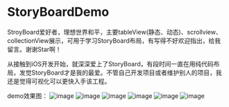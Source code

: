 # StoryBoardDemo
StroyBoard爱好者，理想世界和平，主要tableView(静态、动态)、scrollview、collectionView展示，可用于学习StoryBoard布局，有写得不好欢迎指出，给我留言。谢谢Star啊！

从接触到iOS开发开始，就深深爱上了StoryBoard，有段时间一直在用纯代码布局，发觉StoryBoard才是我的最爱。不管自己开发项目或者维护别人的项目，我还是觉得可视化可以更快入手该工程。

demo效果图：
![image](https://github.com/Yangshaoyi/StoryBoardDemo/blob/master/ScreenShots/2361515146379_.pic.jpg)
![image](https://github.com/Yangshaoyi/StoryBoardDemo/blob/master/ScreenShots/2371515146387_.pic_hd.jpg)
![image](https://github.com/Yangshaoyi/StoryBoardDemo/blob/master/ScreenShots/2381515146388_.pic_hd.jpg)
![image](https://github.com/Yangshaoyi/StoryBoardDemo/blob/master/ScreenShots/2391515146388_.pic_hd.jpg)
![image](https://github.com/Yangshaoyi/StoryBoardDemo/blob/master/ScreenShots/2401515146389_.pic_hd.jpg)
![image](https://github.com/Yangshaoyi/StoryBoardDemo/blob/master/ScreenShots/2411515146389_.pic_hd.jpg)

